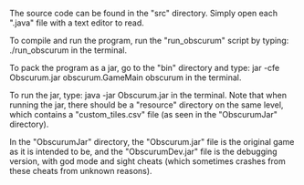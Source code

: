 The source code can be found in the "src" directory. Simply open each ".java"
file with a text editor to read.

To compile and run the program, run the "run_obscurum" script by typing:
    ./run_obscurum
in the terminal.

To pack the program as a jar, go to the "bin" directory and type:
    jar -cfe Obscurum.jar obscurum.GameMain obscurum
in the terminal.

To run the jar, type:
    java -jar Obscurum.jar
in the terminal. Note that when running the jar, there should be a "resource"
directory on the same level, which contains a "custom_tiles.csv" file (as seen
in the "ObscurumJar" directory).

In the "ObscurumJar" directory, the "Obscurum.jar" file is the original game as
it is intended to be, and the "ObscurumDev.jar" file is the debugging version,
with god mode and sight cheats (which sometimes crashes from these cheats from
unknown reasons).
